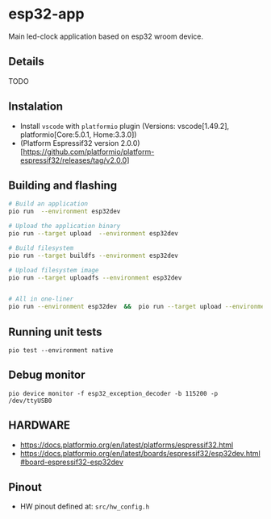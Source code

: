 # esp32-app
Main led-clock application based on esp32 wroom device.

## Details
TODO

## Instalation
* Install `vscode` with `platformio` plugin (Versions: vscode[1.49.2], platformio[Core:5.0.1, Home:3.3.0])
* (Platform Espressif32 version 2.0.0)[https://github.com/platformio/platform-espressif32/releases/tag/v2.0.0]


## Building and flashing
```sh
# Build an application
pio run  --environment esp32dev

# Upload the application binary
pio run --target upload  --environment esp32dev

# Build filesystem
pio run --target buildfs --environment esp32dev

# Upload filesystem image
pio run --target uploadfs --environment esp32dev


# All in one-liner
pio run --environment esp32dev  &&  pio run --target upload --environment esp32dev  &&  pio run --target buildfs --environment esp32dev  &&  pio run --target uploadfs --environment esp32dev
```

## Running unit tests
```
pio test --environment native
```

## Debug monitor
```
pio device monitor -f esp32_exception_decoder -b 115200 -p /dev/ttyUSB0
```

## HARDWARE
* https://docs.platformio.org/en/latest/platforms/espressif32.html
* https://docs.platformio.org/en/latest/boards/espressif32/esp32dev.html#board-espressif32-esp32dev

## Pinout
* HW pinout defined at: `src/hw_config.h`
